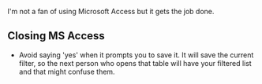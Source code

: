 I'm not a fan of using Microsoft Access but it gets the job done. 

## Closing MS Access
- Avoid saying 'yes' when it prompts you to save it. It will save the current filter, so the next person who opens that table will have your filtered list and that might confuse them.